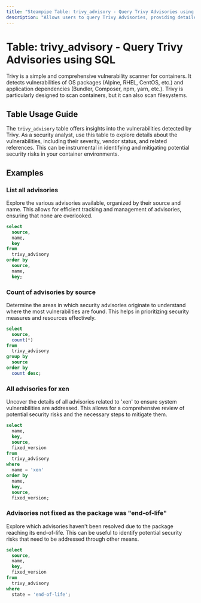```yaml
---
title: "Steampipe Table: trivy_advisory - Query Trivy Advisories using SQL"
description: "Allows users to query Trivy Advisories, providing detailed information about the vulnerabilities identified by Trivy, a Simple and Comprehensive Vulnerability Scanner for Containers."
---
```


# Table: trivy_advisory - Query Trivy Advisories using SQL

Trivy is a simple and comprehensive vulnerability scanner for containers. It detects vulnerabilities of OS packages (Alpine, RHEL, CentOS, etc.) and application dependencies (Bundler, Composer, npm, yarn, etc.). Trivy is particularly designed to scan containers, but it can also scan filesystems.

## Table Usage Guide

The `trivy_advisory` table offers insights into the vulnerabilities detected by Trivy. As a security analyst, use this table to explore details about the vulnerabilities, including their severity, vendor status, and related references. This can be instrumental in identifying and mitigating potential security risks in your container environments.

## Examples

### List all advisories
Explore the various advisories available, organized by their source and name. This allows for efficient tracking and management of advisories, ensuring that none are overlooked.

```sql
select
  source,
  name,
  key
from
  trivy_advisory
order by
  source,
  name,
  key;
```

### Count of advisories by source
Determine the areas in which security advisories originate to understand where the most vulnerabilities are found. This helps in prioritizing security measures and resources effectively.

```sql
select
  source,
  count(*)
from
  trivy_advisory
group by
  source
order by
  count desc;
```

### All advisories for xen
Uncover the details of all advisories related to 'xen' to ensure system vulnerabilities are addressed. This allows for a comprehensive review of potential security risks and the necessary steps to mitigate them.

```sql
select
  name,
  key,
  source,
  fixed_version
from
  trivy_advisory
where
  name = 'xen'
order by
  name,
  key,
  source,
  fixed_version;
```

### Advisories not fixed as the package was "end-of-life"
Explore which advisories haven't been resolved due to the package reaching its end-of-life. This can be useful to identify potential security risks that need to be addressed through other means.

```sql
select
  source,
  name,
  key,
  fixed_version
from
  trivy_advisory
where
  state = 'end-of-life';
```